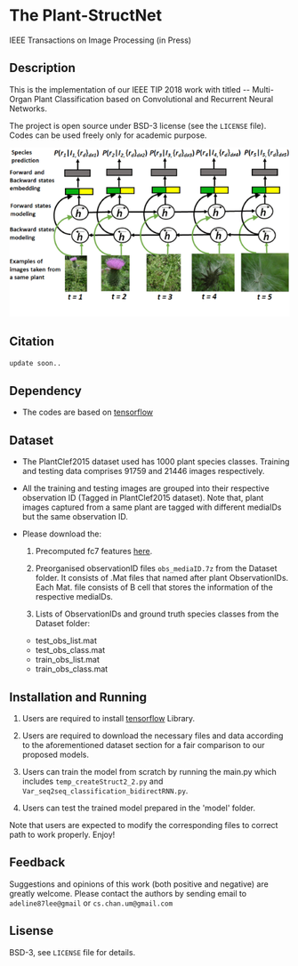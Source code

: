# The Plant-StructNet

IEEE Transactions on Image Processing (in Press)


## Description

This is the implementation of our IEEE TIP 2018 work with titled -- Multi-Organ Plant Classification based on Convolutional and Recurrent Neural Networks.

The project is open source under BSD-3 license (see the ``` LICENSE ``` file). Codes can be used freely only for academic purpose.

![demo](ezgif.com-resize.gif)

## Citation 
```sh
update soon..
```

## Dependency

* The codes are based on [tensorflow](https://www.tensorflow.org/)

## Dataset
* The PlantClef2015 dataset used has 1000 plant species classes. Training and testing data comprises 91759 and 21446 images respectively.

* All the training and testing images are grouped into their respective observation ID (Tagged in PlantClef2015 dataset). Note that, plant images captured from a same plant are tagged with different mediaIDs but the same observation ID.

* Please download the:

	1. Precomputed fc7 features [here](http://web.fsktm.um.edu.my/~cschan/source/TIP2018Plant/fc7_feature.zip).

	2. Preorganised observationID files ``` obs_mediaID.7z ``` from the Dataset folder. It consists of .Mat files that named after plant ObservationIDs. Each Mat. file consists of B cell that stores the information of the respective mediaIDs.

	3. Lists of ObservationIDs and ground truth species classes from the Dataset folder:
	* test_obs_list.mat
	* test_obs_class.mat
	* train_obs_list.mat
	* train_obs_class.mat


## Installation and Running

1. Users are required to install [tensorflow](https://www.tensorflow.org/) Library.

2. Users are required to download the necessary files and data according to the aforementioned dataset section for a fair comparison to our proposed models.

3. Users can train the model from scratch by running the main.py which includes ``` temp_createStruct2_2.py ``` and ``` Var_seq2seq_classification_bidirectRNN.py ```.

4. Users can test the trained model prepared in the 'model' folder.


Note that users are expected to modify the corresponding files to correct path to work properly. Enjoy!


## Feedback
Suggestions and opinions of this work (both positive and negative) are greatly welcome. Please contact the authors by sending email to ``` adeline87lee@gmail ``` or ``` cs.chan.um@gmail.com ```

## Lisense
BSD-3, see ``` LICENSE ``` file for details.
